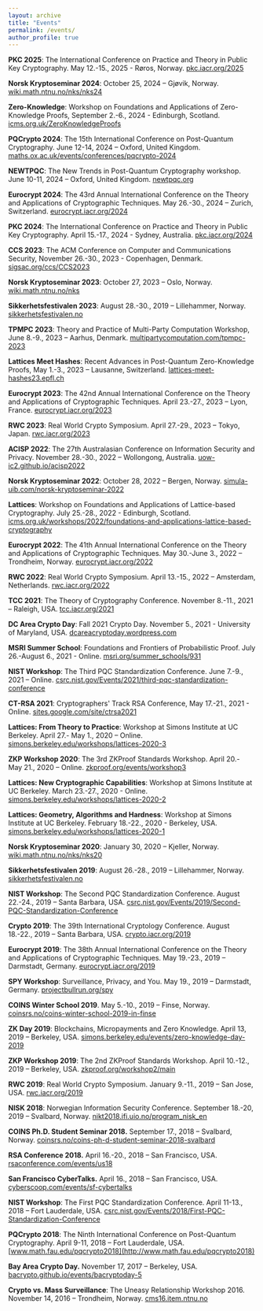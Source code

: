 ```yaml
---
layout: archive
title: "Events"
permalink: /events/
author_profile: true
---
```


**PKC 2025**: The International Conference on Practice and Theory in Public Key Cryptography. May 12.-15., 2025 - Røros, Norway. [pkc.iacr.org/2025](https://pkc.iacr.org/2025)

**Norsk Kryptoseminar 2024**: October 25, 2024 – Gjøvik, Norway. [wiki.math.ntnu.no/nks/nks24](https://wiki.math.ntnu.no/nks/nks24)

**Zero-Knowledge**: Workshop on Foundations and Applications of Zero-Knowledge Proofs, September 2.-6., 2024 - Edinburgh, Scotland. [icms.org.uk/ZeroKnowledgeProofs](https://www.icms.org.uk/ZeroKnowledgeProofs)

**PQCrypto 2024**: The 15th International Conference on Post-Quantum Cryptography. June 12-14, 2024 – Oxford, United Kingdom. [maths.ox.ac.uk/events/conferences/pqcrypto-2024](https://www.maths.ox.ac.uk/events/conferences/pqcrypto-2024)

**NEWTPQC**: The New Trends in Post-Quantum Cryptography workshop. June 10-11, 2024 – Oxford, United Kingdom. [newtpqc.org](https://newtpqc.org)

**Eurocrypt 2024**: The 43rd Annual International Conference on the Theory and Applications of Cryptographic Techniques. May 26.-30., 2024 – Zurich, Switzerland. [eurocrypt.iacr.org/2024](https://eurocrypt.iacr.org/2024)

**PKC 2024**: The International Conference on Practice and Theory in Public Key Cryptography. April 15.-17., 2024 - Sydney, Australia. [pkc.iacr.org/2024](https://pkc.iacr.org/2024)

**CCS 2023**: The ACM Conference on Computer and Communications Security, November 26.-30., 2023 - Copenhagen, Denmark. [sigsac.org/ccs/CCS2023](https://www.sigsac.org/ccs/CCS2023)

**Norsk Kryptoseminar 2023**: October 27, 2023 – Oslo, Norway. [wiki.math.ntnu.no/nks](https://wiki.math.ntnu.no/nks)

**Sikkerhetsfestivalen 2023**: August 28.-30., 2019 – Lillehammer, Norway. [sikkerhetsfestivalen.no](https://sikkerhetsfestivalen.no)

**TPMPC 2023**: Theory and Practice of Multi-Party Computation Workshop, June 8.-9., 2023 – Aarhus, Denmark. [multipartycomputation.com/tpmpc-2023](https://www.multipartycomputation.com/tpmpc-2023)

**Lattices Meet Hashes**: Recent Advances in Post-Quantum Zero-Knowledge Proofs, May 1.-3., 2023 – Lausanne, Switzerland. [lattices-meet-hashes23.epfl.ch](https://lattices-meet-hashes23.epfl.ch/index.html)

**Eurocrypt 2023**: The 42nd Annual International Conference on the Theory and Applications of Cryptographic Techniques. April 23.-27., 2023 – Lyon, France. [eurocrypt.iacr.org/2023](https://eurocrypt.iacr.org/2023)

**RWC 2023**: Real World Crypto Symposium. April 27.-29., 2023 – Tokyo, Japan. [rwc.iacr.org/2023](https://rwc.iacr.org/2023)

**ACISP 2022**: The 27th Australasian Conference on Information Security and Privacy. November 28.-30., 2022 – Wollongong, Australia. [uow-ic2.github.io/acisp2022](https://uow-ic2.github.io/acisp2022)

**Norsk Kryptoseminar 2022**: October 28, 2022 – Bergen, Norway. [simula-uib.com/norsk-kryptoseminar-2022](https://simula-uib.com/norsk-kryptoseminar-2022)

**Lattices**: Workshop on Foundations and Applications of Lattice-based Cryptography. July 25.-28., 2022 - Edinburgh, Scotland. [icms.org.uk/workshops/2022/foundations-and-applications-lattice-based-cryptography](https://www.icms.org.uk/workshops/2022/foundations-and-applications-lattice-based-cryptography)

**Eurocrypt 2022**: The 41th Annual International Conference on the Theory and Applications of Cryptographic Techniques. May 30.-June 3., 2022 – Trondheim, Norway. [eurocrypt.iacr.org/2022](https://eurocrypt.iacr.org/2022)

**RWC 2022**: Real World Crypto Symposium. April 13.-15., 2022 – Amsterdam, Netherlands. [rwc.iacr.org/2022](https://rwc.iacr.org/2022)

**TCC 2021**: The Theory of Cryptography Conference. November 8.-11., 2021 – Raleigh, USA. [tcc.iacr.org/2021](https://tcc.iacr.org/2021)

**DC Area Crypto Day**: Fall 2021 Crypto Day. November 5., 2021 - University of Maryland, USA. [dcareacryptoday.wordpress.com](https://dcareacryptoday.wordpress.com/2021/10/25/fall-2021-crypto-day)

**MSRI Summer School**: Foundations and Frontiers of Probabilistic Proof. July 26.-August 6., 2021 - Online. [msri.org/summer_schools/931](https://www.msri.org/summer_schools/931)

**NIST Workshop**: The Third PQC Standardization Conference. June 7.-9., 2021 – Online. [csrc.nist.gov/Events/2021/third-pqc-standardization-conference](https://csrc.nist.gov/Events/2021/third-pqc-standardization-conference)

**CT-RSA 2021**: Cryptographers' Track RSA Conference, May 17.-21., 2021 - Online. [sites.google.com/site/ctrsa2021](https://sites.google.com/site/ctrsa2021)

**Lattices: From Theory to Practice**: Workshop at Simons Institute at UC Berkeley. April 27.- May 1., 2020 – Online. [simons.berkeley.edu/workshops/lattices-2020-3](https://simons.berkeley.edu/workshops/lattices-2020-3)

**ZKP Workshop 2020**: The 3rd ZKProof Standards Workshop. April 20.- May 21., 2020 – Online. [zkproof.org/events/workshop3](https://zkproof.org/events/workshop3)

**Lattices: New Cryptographic Capabilities**: Workshop at Simons Institute at UC Berkeley. March 23.-27., 2020 - Online. [simons.berkeley.edu/workshops/lattices-2020-2](https://simons.berkeley.edu/workshops/lattices-2020-2)

**Lattices: Geometry, Algorithms and Hardness**: Workshop at Simons Institute at UC Berkeley. February 18.-22., 2020 - Berkeley, USA. [simons.berkeley.edu/workshops/lattices-2020-1](https://simons.berkeley.edu/workshops/lattices-2020-1)

**Norsk Kryptoseminar 2020**: January 30, 2020 – Kjeller, Norway. [wiki.math.ntnu.no/nks/nks20](https://wiki.math.ntnu.no/nks/nks20)

**Sikkerhetsfestivalen 2019**: August 26.-28., 2019 – Lillehammer, Norway. [sikkerhetsfestivalen.no](https://sikkerhetsfestivalen.no)

**NIST Workshop**: The Second PQC Standardization Conference. August 22.-24., 2019 – Santa Barbara, USA. [csrc.nist.gov/Events/2019/Second-PQC-Standardization-Conference](https://csrc.nist.gov/Events/2019/Second-PQC-Standardization-Conference)

**Crypto 2019**: The 39th International Cryptology Conference. August 18.-22., 2019 – Santa Barbara, USA. [crypto.iacr.org/2019](https://crypto.iacr.org/2019)

**Eurocrypt 2019**: The 38th Annual International Conference on the Theory and Applications of Cryptographic Techniques. May 19.-23., 2019 – Darmstadt, Germany. [eurocrypt.iacr.org/2019](https://eurocrypt.iacr.org/2019)

**SPY Workshop**: Surveillance, Privacy, and You. May 19., 2019 – Darmstadt, Germany. [projectbullrun.org/spy](https://projectbullrun.org/spy)

**COINS Winter School 2019**. May 5.-10., 2019 – Finse, Norway. [coinsrs.no/coins-winter-school-2019-in-finse](https://coinsrs.no/coins-winter-school-2019-in-finse)

**ZK Day 2019**: Blockchains, Micropayments and Zero Knowledge. April 13, 2019 – Berkeley, USA. [simons.berkeley.edu/events/zero-knowledge-day-2019](https://simons.berkeley.edu/events/zero-knowledge-day-2019)

**ZKP Workshop 2019**: The 2nd ZKProof Standards Workshop. April 10.-12., 2019 – Berkeley, USA. [zkproof.org/workshop2/main](https://zkproof.org/workshop2/main)

**RWC 2019**: Real World Crypto Symposium. January 9.-11., 2019 – San Jose, USA. [rwc.iacr.org/2019](https://rwc.iacr.org/2019)

**NISK 2018**: Norwegian Information Security Conference. September 18.-20, 2019 – Svalbard, Norway. [nikt2018.ifi.uio.no/program_nisk_en](http://nikt2018.ifi.uio.no/program_nisk_en)

**COINS Ph.D. Student Seminar 2018.** September 17., 2018 – Svalbard, Norway. [coinsrs.no/coins-ph-d-student-seminar-2018-svalbard](https://coinsrs.no/coins-ph-d-student-seminar-2018-svalbard)

**RSA Conference 2018.** April 16.-20., 2018 – San Francisco, USA. [rsaconference.com/events/us18](https://www.rsaconference.com/events/us18)

**San Francisco CyberTalks.** April 16., 2018 – San Francisco, USA. [cyberscoop.com/events/sf-cybertalks](https://www.cyberscoop.com/events/sf-cybertalks)

**NIST Workshop**: The First PQC Standardization Conference. April 11-13., 2018 – Fort Lauderdale, USA. [csrc.nist.gov/Events/2018/First-PQC-Standardization-Conference](https://csrc.nist.gov/Events/2018/First-PQC-Standardization-Conference)

**PQCrypto 2018**: The Ninth International Conference on Post-Quantum Cryptography. April 9-11, 2018 – Fort Lauderdale, USA. [www.math.fau.edu/pqcrypto2018](http://www.math.fau.edu/pqcrypto2018)

**Bay Area Crypto Day.** November 17, 2017 – Berkeley, USA. [bacrypto.github.io/events/bacryptoday-5](https://bacrypto.github.io/events/bacryptoday-5)

**Crypto vs. Mass Surveillance**: The Uneasy Relationship Workshop 2016. November 14, 2016 – Trondheim, Norway. [cms16.item.ntnu.no](http://cms16.item.ntnu.no)
